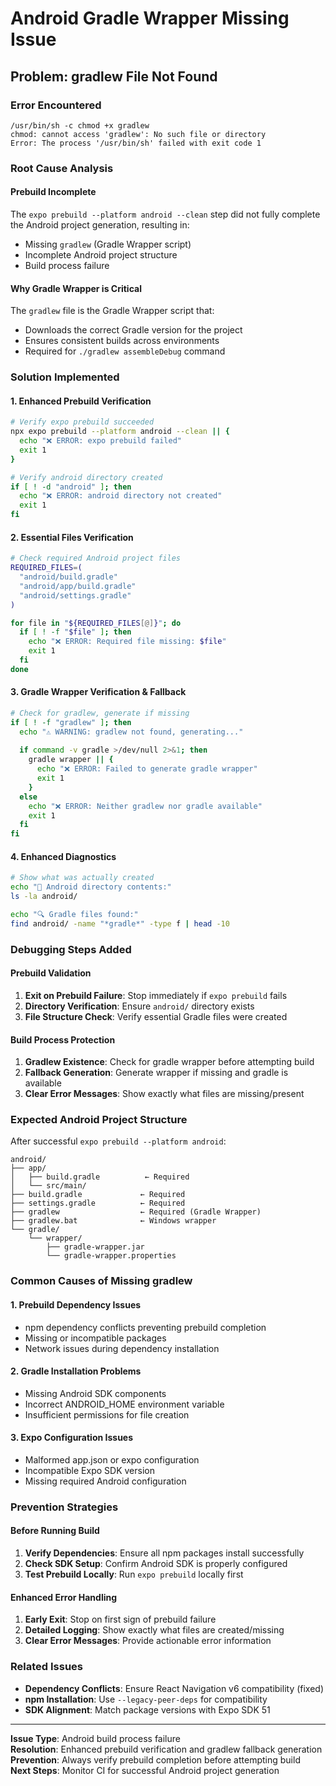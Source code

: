 # Android Gradle Wrapper Missing Issue

## Problem: gradlew File Not Found

### Error Encountered
```
/usr/bin/sh -c chmod +x gradlew
chmod: cannot access 'gradlew': No such file or directory
Error: The process '/usr/bin/sh' failed with exit code 1
```

### Root Cause Analysis

#### Prebuild Incomplete
The `expo prebuild --platform android --clean` step did not fully complete the Android project generation, resulting in:
- Missing `gradlew` (Gradle Wrapper script)
- Incomplete Android project structure
- Build process failure

#### Why Gradle Wrapper is Critical
The `gradlew` file is the Gradle Wrapper script that:
- Downloads the correct Gradle version for the project
- Ensures consistent builds across environments
- Required for `./gradlew assembleDebug` command

### Solution Implemented

#### 1. Enhanced Prebuild Verification
```bash
# Verify expo prebuild succeeded
npx expo prebuild --platform android --clean || {
  echo "❌ ERROR: expo prebuild failed"
  exit 1
}

# Verify android directory created
if [ ! -d "android" ]; then
  echo "❌ ERROR: android directory not created"
  exit 1
fi
```

#### 2. Essential Files Verification
```bash
# Check required Android project files
REQUIRED_FILES=(
  "android/build.gradle"
  "android/app/build.gradle" 
  "android/settings.gradle"
)

for file in "${REQUIRED_FILES[@]}"; do
  if [ ! -f "$file" ]; then
    echo "❌ ERROR: Required file missing: $file"
    exit 1
  fi
done
```

#### 3. Gradle Wrapper Verification & Fallback
```bash
# Check for gradlew, generate if missing
if [ ! -f "gradlew" ]; then
  echo "⚠️ WARNING: gradlew not found, generating..."
  
  if command -v gradle >/dev/null 2>&1; then
    gradle wrapper || {
      echo "❌ ERROR: Failed to generate gradle wrapper"
      exit 1
    }
  else
    echo "❌ ERROR: Neither gradlew nor gradle available"
    exit 1
  fi
fi
```

#### 4. Enhanced Diagnostics
```bash
# Show what was actually created
echo "📁 Android directory contents:"
ls -la android/

echo "🔍 Gradle files found:"
find android/ -name "*gradle*" -type f | head -10
```

### Debugging Steps Added

#### Prebuild Validation
1. **Exit on Prebuild Failure**: Stop immediately if `expo prebuild` fails
2. **Directory Verification**: Ensure `android/` directory exists  
3. **File Structure Check**: Verify essential Gradle files were created

#### Build Process Protection
1. **Gradlew Existence**: Check for gradle wrapper before attempting build
2. **Fallback Generation**: Generate wrapper if missing and gradle is available
3. **Clear Error Messages**: Show exactly what files are missing/present

### Expected Android Project Structure

After successful `expo prebuild --platform android`:
```
android/
├── app/
│   ├── build.gradle          ← Required
│   └── src/main/
├── build.gradle             ← Required  
├── settings.gradle          ← Required
├── gradlew                  ← Required (Gradle Wrapper)
├── gradlew.bat              ← Windows wrapper
└── gradle/
    └── wrapper/
        ├── gradle-wrapper.jar
        └── gradle-wrapper.properties
```

### Common Causes of Missing gradlew

#### 1. Prebuild Dependency Issues
- npm dependency conflicts preventing prebuild completion
- Missing or incompatible packages
- Network issues during dependency installation

#### 2. Gradle Installation Problems  
- Missing Android SDK components
- Incorrect ANDROID_HOME environment variable
- Insufficient permissions for file creation

#### 3. Expo Configuration Issues
- Malformed app.json or expo configuration
- Incompatible Expo SDK version
- Missing required Android configuration

### Prevention Strategies

#### Before Running Build
1. **Verify Dependencies**: Ensure all npm packages install successfully
2. **Check SDK Setup**: Confirm Android SDK is properly configured
3. **Test Prebuild Locally**: Run `expo prebuild` locally first

#### Enhanced Error Handling
1. **Early Exit**: Stop on first sign of prebuild failure
2. **Detailed Logging**: Show exactly what files are created/missing
3. **Clear Error Messages**: Provide actionable error information

### Related Issues

- **Dependency Conflicts**: Ensure React Navigation v6 compatibility (fixed)
- **npm Installation**: Use `--legacy-peer-deps` for compatibility
- **SDK Alignment**: Match package versions with Expo SDK 51

---

**Issue Type**: Android build process failure  
**Resolution**: Enhanced prebuild verification and gradlew fallback generation  
**Prevention**: Always verify prebuild completion before attempting build  
**Next Steps**: Monitor CI for successful Android project generation